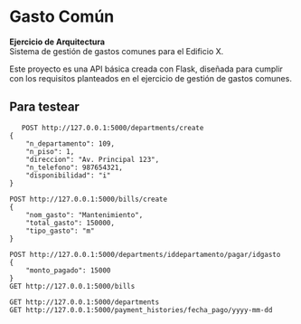 # Gasto Común

**Ejercicio de Arquitectura**  
Sistema de gestión de gastos comunes para el Edificio X.

Este proyecto es una API básica creada con Flask, diseñada para cumplir con los requisitos planteados en el ejercicio de gestión de gastos comunes.



## Para testear
    
    
```
   POST http://127.0.0.1:5000/departments/create
{
    "n_departamento": 109,
    "n_piso": 1,
    "direccion": "Av. Principal 123",
    "n_telefono": 987654321,
    "disponibilidad": "i"
}

POST http://127.0.0.1:5000/bills/create
{
    "nom_gasto": "Mantenimiento",
    "total_gasto": 150000,
    "tipo_gasto": "m"
}

POST http://127.0.0.1:5000/departments/iddepartamento/pagar/idgasto
{
    "monto_pagado": 15000
}
GET http://127.0.0.1:5000/bills

GET http://127.0.0.1:5000/departments
GET http://127.0.0.1:5000/payment_histories/fecha_pago/yyyy-mm-dd 
```
